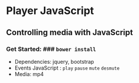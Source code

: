 ﻿# Player JavaScript #

## Controlling media with JavaScript ##
### Get Started: ### `bower install`

* Dependencies: jquery, bootstrap
* Events JavaScript : `play` `pause` `mute` `desmute`
* Media: mp4